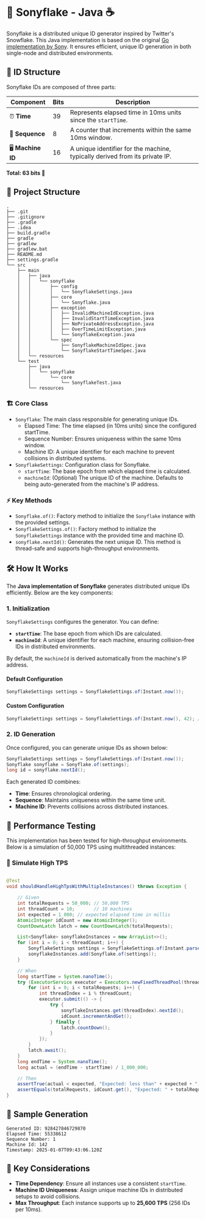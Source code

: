 # 🌟 Sonyflake - Java ☕

Sonyflake is a distributed unique ID generator inspired by Twitter's Snowflake.
This Java implementation is based on the
original [Go implementation by Sony](https://github.com/sony/sonyflake/tree/master).
It ensures efficient, unique ID generation in both single-node and distributed environments.

## 🧩 ID Structure

Sonyflake IDs are composed of three parts:

| **Component**     | **Bits** | **Description**                                                             |
|-------------------|----------|-----------------------------------------------------------------------------|
| ⏰ **Time**        | 39       | Represents elapsed time in 10ms units since the `startTime`.                |
| 🔢 **Sequence**   | 8        | A counter that increments within the same 10ms window.                      |
| 🖥 **Machine ID** | 16       | A unique identifier for the machine, typically derived from its private IP. |

**Total: 63 bits 🧮**

## 📂 Project Structure

```shell
.
├── .git
├── .gitignore
├── .gradle
├── .idea
├── build.gradle
├── gradle
├── gradlew
├── gradlew.bat
├── README.md
├── settings.gradle
└── src
    ├── main
    │   ├── java
    │   │   └── sonyflake
    │   │       ├── config
    │   │       │   └── SonyflakeSettings.java
    │   │       ├── core
    │   │       │   └── Sonyflake.java
    │   │       ├── exception
    │   │       │   ├── InvalidMachineIdException.java
    │   │       │   ├── InvalidStartTimeException.java
    │   │       │   ├── NoPrivateAddressException.java
    │   │       │   ├── OverTimeLimitException.java
    │   │       │   └── SonyflakeException.java
    │   │       └── spec
    │   │           ├── SonyflakeMachineIdSpec.java
    │   │           └── SonyflakeStartTimeSpec.java
    │   └── resources
    └── test
        ├── java
        │   └── sonyflake
        │       └── core
        │           └── SonyflakeTest.java
        └── resources
```

### 🏗 Core Class

- `Sonyflake`: The main class responsible for generating unique IDs.
  - Elapsed Time: The time elapsed (in 10ms units) since the configured startTime.
  - Sequence Number: Ensures uniqueness within the same 10ms window.
  - Machine ID: A unique identifier for each machine to prevent collisions in distributed systems.
- `SonyflakeSettings`: Configuration class for Sonyflake.
  - `startTime`: The base epoch from which elapsed time is calculated.
  - `machineId`: (Optional) The unique ID of the machine. Defaults to being auto-generated from the machine's IP
    address.

### ⚡ Key Methods

- `Sonyflake.of()`: Factory method to initialize the `Sonyflake` instance with the provided settings.
- `SonyflakeSettings.of()`: Factory method to initialize the `SonyflakeSettings` instance with the provided time and
  machine ID.
- `sonyflake.nextId()`: Generates the next unique ID. This method is thread-safe and supports high-throughput
  environments.

## 🛠 How It Works

The **Java implementation of Sonyflake** generates distributed unique IDs efficiently. Below are the key components:

### 1. Initialization

`SonyflakeSettings` configures the generator. You can define:

- **`startTime`**: The base epoch from which IDs are calculated.
- **`machineId`**: A unique identifier for each machine, ensuring collision-free IDs in distributed environments.

By default, the `machineId` is derived automatically from the machine's IP address.

#### Default Configuration

```java
SonyflakeSettings settings = SonyflakeSettings.of(Instant.now());
```

#### Custom Configuration

```java
SonyflakeSettings settings = SonyflakeSettings.of(Instant.now(), 42); // Custom machineId
```

### 2. ID Generation

Once configured, you can generate unique IDs as shown below:

```java
SonyflakeSettings settings = SonyflakeSettings.of(Instant.now());
Sonyflake sonyflake = Sonyflake.of(settings);
long id = sonyflake.nextId();
```

Each generated ID combines:

- **Time**: Ensures chronological ordering.
- **Sequence**: Maintains uniqueness within the same time unit.
- **Machine ID**: Prevents collisions across distributed instances.

## 🚀 Performance Testing

This implementation has been tested for high-throughput environments. Below is a simulation of 50,000 TPS using
multithreaded instances:

### 🧪 Simulate High TPS

```java

@Test
void shouldHandleHighTpsWithMultipleInstances() throws Exception {

    // Given
    int totalRequests = 50_000; // 50,000 TPS
    int threadCount = 10;       // 10 machines
    int expected = 1_000; // expected elapsed time in millis
    AtomicInteger idCount = new AtomicInteger();
    CountDownLatch latch = new CountDownLatch(totalRequests);

    List<Sonyflake> sonyflakeInstances = new ArrayList<>();
    for (int i = 0; i < threadCount; i++) {
        SonyflakeSettings settings = SonyflakeSettings.of(Instant.parse("2025-01-01T00:00:00Z"), i + 1);
        sonyflakeInstances.add(Sonyflake.of(settings));
    }

    // When
    long startTime = System.nanoTime();
    try (ExecutorService executor = Executors.newFixedThreadPool(threadCount)) {
        for (int i = 0; i < totalRequests; i++) {
            int threadIndex = i % threadCount;
            executor.submit(() -> {
                try {
                    sonyflakeInstances.get(threadIndex).nextId();
                    idCount.incrementAndGet();
                } finally {
                    latch.countDown();
                }
            });
        }
        latch.await();
    }
    long endTime = System.nanoTime();
    long actual = (endTime - startTime) / 1_000_000;

    // Then
    assertTrue(actual < expected, "Expected: less than" + expected + ", Actual: " + actual + " ms");
    assertEquals(totalRequests, idCount.get(), "Expected: " + totalRequests + ", Actual: " + idCount.get());
}
```

## 📝 Sample Generation

```
Generated ID: 928427846729870
Elapsed Time: 55338612
Sequence Number: 1
Machine Id: 142
Timestamp: 2025-01-07T09:43:06.120Z
```

## 📌 Key Considerations

- **Time Dependency**: Ensure all instances use a consistent `startTime`.
- **Machine ID Uniqueness**: Assign unique machine IDs in distributed setups to avoid collisions.
- **Max Throughput**: Each instance supports up to **25,600 TPS** (256 IDs per 10ms).

